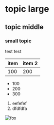 # topic large

## topic middle

### small topic

test test

| item | item 2 |
| --- | --- |
| 100 | 200 |

- 100
- 200
- 300

1. eefefef
2. dfdfdfa

![fox](https://th.bing.com/th/id/R.3bfae223f45bad3e2182bb72a978a3b2?rik=NMXuhftSkzWIJg&pid=ImgRaw&r=0)